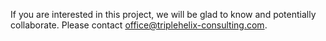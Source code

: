 If you are interested in this project, we will be glad to know and potentially collaborate.
Please contact <office@triplehelix-consulting.com>.  
